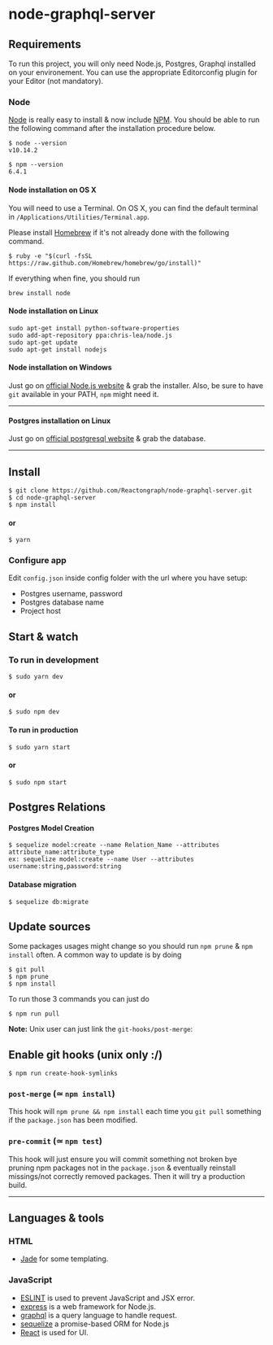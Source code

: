 # node-graphql-server

## Requirements

To run this project, you will only need Node.js, Postgres, Graphql installed on your environement.
You can use the appropriate Editorconfig plugin for your Editor (not mandatory).

### Node

[Node](http://nodejs.org/) is really easy to install & now include [NPM](https://npmjs.org/).
You should be able to run the following command after the installation procedure
below.

    $ node --version
    v10.14.2

    $ npm --version
    6.4.1

#### Node installation on OS X

You will need to use a Terminal. On OS X, you can find the default terminal in
`/Applications/Utilities/Terminal.app`.

Please install [Homebrew](http://brew.sh/) if it's not already done with the following command.

    $ ruby -e "$(curl -fsSL https://raw.github.com/Homebrew/homebrew/go/install)"

If everything when fine, you should run

    brew install node

#### Node installation on Linux

    sudo apt-get install python-software-properties
    sudo add-apt-repository ppa:chris-lea/node.js
    sudo apt-get update
    sudo apt-get install nodejs

#### Node installation on Windows

Just go on [official Node.js website](http://nodejs.org/) & grab the installer.
Also, be sure to have `git` available in your PATH, `npm` might need it.

---

#### Postgres installation on Linux

Just go on [official postgresql website](https://www.postgresql.org/) & grab the database.

---

## Install

    $ git clone https://github.com/Reactongraph/node-graphql-server.git
    $ cd node-graphql-server
    $ npm install

#### or

    $ yarn

### Configure app

Edit `config.json` inside config folder with the url where you have setup:

- Postgres username, password
- Postgres database name
- Project host

## Start & watch

### To run in development

    $ sudo yarn dev

#### or

    $ sudo npm dev

#### To run in production

    $ sudo yarn start

#### or

    $ sudo npm start

## Postgres Relations

#### Postgres Model Creation

    $ sequelize model:create --name Relation_Name --attributes attribute_name:attribute_type
    ex: sequelize model:create --name User --attributes username:string,password:string

#### Database migration

    $ sequelize db:migrate

## Update sources

Some packages usages might change so you should run `npm prune` & `npm install` often.
A common way to update is by doing

    $ git pull
    $ npm prune
    $ npm install

To run those 3 commands you can just do

    $ npm run pull

**Note:** Unix user can just link the `git-hooks/post-merge`:

## Enable git hooks (unix only :/)

    $ npm run create-hook-symlinks

### `post-merge` (≃ `npm install`)

This hook will `npm prune && npm install` each time you `git pull` something if the `package.json` has been modified.

### `pre-commit` (≃ `npm test`)

This hook will just ensure you will commit something not broken bye pruning npm packages not in the `package.json` & eventually reinstall missings/not correctly removed packages.
Then it will try a production build.

---

## Languages & tools

### HTML

- [Jade](http://jade-lang.com/) for some templating.

### JavaScript

- [ESLINT](https://eslint.org/) is used to prevent JavaScript and JSX error.
- [express](https://expressjs.com/) is a web framework for Node.js.
- [graphql](https://graphql.org/) is a query language to handle request.
- [sequelize](http://docs.sequelizejs.com/) a promise-based ORM for Node.js
- [React](http://facebook.github.io/react) is used for UI.
